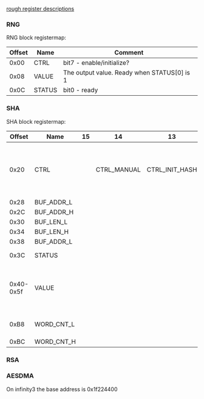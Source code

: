 [rough register descriptions](https://github.com/fifteenhex/linux-ssc325/blob/v4.9.84-sigmastar/drivers/sstar/crypto/hal/infinity3/halAESDMA.h)

### RNG

RNG block registermap:

| Offset | Name   | Comment |
|--------|--------| ---     |
| 0x00   | CTRL   | bit7 - enable/initialize? |
| 0x08   | VALUE  | The output value. Ready when STATUS[0] is 1 |
| 0x0C   | STATUS | bit0 - ready |

### SHA

SHA block registermap:

| Offset    | Name       | 15 | 14          | 13             | 12 | 11 | 10 | 9         | 8 | 7 | 6        | 5 | 4 | 3 | 2 | 1              | 0 | Comment                                                                          |
|-----------|------------|----|-------------|----------------|----|----|----|-----------|---|---|----------|---|---|---|---|----------------|---|----------------------------------------------------------------------------------|
| 0x20      | CTRL       |    | CTRL_MANUAL | CTRL_INIT_HASH |    |    |    | CTRL_MODE |   |   | CTRL_CLR |   |   |   |   | CTRL_FIRE_ONCE |   | write 1 to fire once,  0 = SHA-1  1 = SHA-256  enable/disable initial hash value |
| 0x28      | BUF_ADDR_L |    |             |                |    |    |    |           |   |   |          |   |   |   |   |                |   |                                                                                  |
| 0x2C      | BUF_ADDR_H |    |             |                |    |    |    |           |   |   |          |   |   |   |   |                |   |                                                                                  |
| 0x30      | BUF_LEN_L  |    |             |                |    |    |    |           |   |   |          |   |   |   |   |                |   |                                                                                  |
| 0x34      | BUF_LEN_H  |    |             |                |    |    |    |           |   |   |          |   |   |   |   |                |   |                                                                                  |
| 0x38      | BUF_ADDR_L |    |             |                |    |    |    |           |   |   |          |   |   |   |   |                |   |                                                                                  |
| 0x3C      | STATUS     |    |             |                |    |    |    |           |   |   |          |   |   |   |   |                |   | bit 0 = ready, bit 1 - busy ?                                                    |
| 0x40-0x5f | VALUE      |    |             |                |    |    |    |           |   |   |          |   |   |   |   |                |   | When reading - the output value, when writing - initial hash value (big endian)  |
| 0xB8      | WORD_CNT_L |    |             |                |    |    |    |           |   |   |          |   |   |   |   |                |   | count in 4-byte words, lower 16 bits                                             |
| 0xBC      | WORD_CNT_H |    |             |                |    |    |    |           |   |   |          |   |   |   |   |                |   | higher 16 bits                                                                   |

### RSA

### AESDMA

On infinity3 the base address is 0x1f224400
